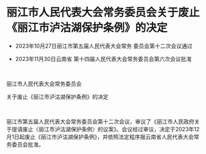 # 丽江市人民代表大会常务委员会关于废止《丽江市泸沽湖保护条例》的决定

- 2023年10月27日丽江市第五届人民代表大会常务
  委员会第十二次会议通过

- 2023年11月30日云南省
  第十四届人民代表大会常务委员会第六次会议批准

<!-- INFO END -->

​

丽江市人民代表大会常务委员会

关于废止《丽江市泸沽湖保护条例》的决定​

​

丽江市第五届人民代表大会常务委员会第十二次会议，审议了《丽江市人民政府关于提请废止〈丽江市泸沽湖保护条例〉的议案》。会议经过审议，决定于2023年12月1日起废止《丽江市泸沽湖保护条例》，并依照法定程序报云南省人民代表大会常务委员会批准。
